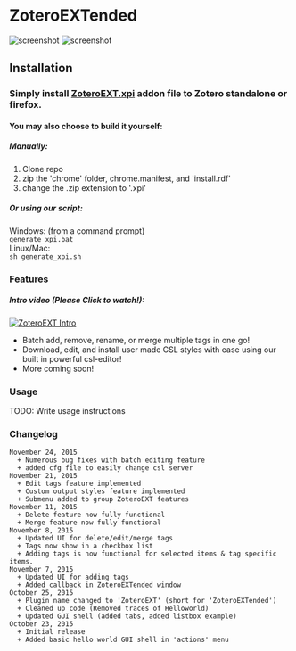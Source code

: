 # ZoteroEXTended

![screenshot](http://i.imgur.com/eN0BsVj.png)
![screenshot](http://i.imgur.com/08GHmxa.png)

## Installation

### Simply install [ZoteroEXT.xpi](https://github.com/CSCC01-Fall2015/team02-course-project/releases/download/0.01a/ZoteroEXT.xpi) addon file to Zotero standalone or firefox.

#### You may also choose to build it yourself:

##### *Manually:*

1. Clone repo<br/>
2. zip the 'chrome' folder, chrome.manifest, and 'install.rdf'<br/>
3. change the .zip extension to '.xpi'<br/>

##### *Or using our script:*

Windows: (from a command prompt)<br/>
`generate_xpi.bat`
<br/>
Linux/Mac: <br/>
`sh generate_xpi.sh`

### Features
##### Intro video (Please Click to watch!):
[![ZoteroEXT Intro](https://j.gifs.com/yDLRdV.gif)](https://www.youtube.com/watch?v=HpYCk87p-H8)
<br/>
- Batch add, remove, rename, or merge multiple tags in one go!
- Download, edit, and install user made CSL styles with ease using our built in powerful csl-editor!
- More coming soon!

### Usage

TODO: Write usage instructions

### Changelog
```
November 24, 2015
  + Numerous bug fixes with batch editing feature
  + added cfg file to easily change csl server
November 21, 2015
  + Edit tags feature implemented
  + Custom output styles feature implemented
  + Submenu added to group ZoteroEXT features
November 11, 2015 
  + Delete feature now fully functional
  + Merge feature now fully functional
November 8, 2015 
  + Updated UI for delete/edit/merge tags
  + Tags now show in a checkbox list
  + Adding tags is now functional for selected items & tag specific items.
November 7, 2015 
  + Updated UI for adding tags 
  + Added callback in ZoteroEXTended window 
October 25, 2015
  + Plugin name changed to 'ZoteroEXT' (short for 'ZoteroEXTended') 
  + Cleaned up code (Removed traces of Helloworld)
  + Updated GUI shell (added tabs, added listbox example)
October 23, 2015
  + Initial release 
  + Added basic hello world GUI shell in 'actions' menu
```
